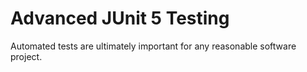# Advanced JUnit 5 Testing

Automated tests are ultimately important for any reasonable software project.
